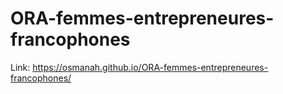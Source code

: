 # ORA-femmes-entrepreneures-francophones

Link:
https://osmanah.github.io/ORA-femmes-entrepreneures-francophones/
